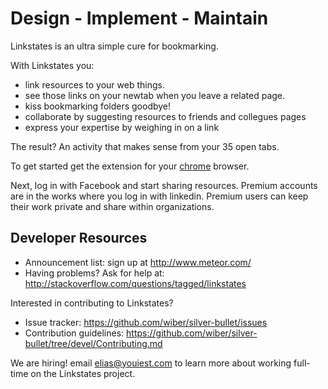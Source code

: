 # Design - Implement - Maintain

Linkstates is an ultra simple cure for bookmarking.

With Linkstates you:

* link resources to your web things.
* see those links on your newtab when you leave a related page.
* kiss bookmarking folders goodbye!
* collaborate by suggesting resources to friends and collegues pages
* express your expertise by weighing in on a link

The result? An activity that makes sense from your 35 open tabs.

To get started get the extension for your [chrome](https://www.meteor.com/try) browser.

Next, log in with Facebook and start sharing resources. Premium accounts are in the works where you log in with linkedin. Premium users can keep their work private and share within organizations.

## Developer Resources

* Announcement list: sign up at http://www.meteor.com/
* Having problems? Ask for help at: http://stackoverflow.com/questions/tagged/linkstates

Interested in contributing to Linkstates?

* Issue tracker: https://github.com/wiber/silver-bullet/issues
* Contribution guidelines: https://github.com/wiber/silver-bullet/tree/devel/Contributing.md

We are hiring!  email elias@youiest.com to
learn more about working full-time on the Linkstates project.
